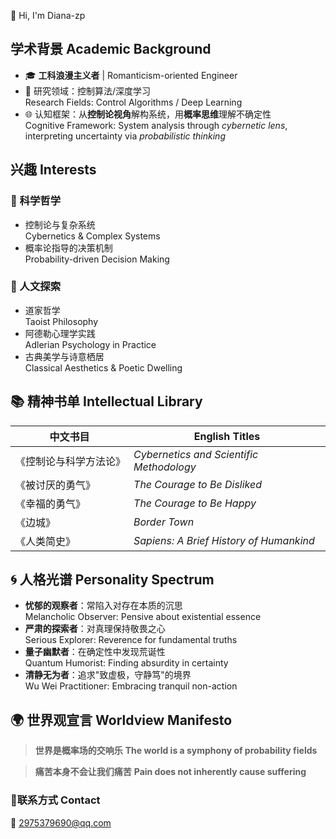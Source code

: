 👋 Hi, I'm Diana-zp 
## 学术背景 Academic Background
- 🎓 **工科浪漫主义者** | Romanticism-oriented Engineer  
- 🧠 研究领域：控制算法/深度学习  
  Research Fields: Control Algorithms / Deep Learning  
- 🌐 认知框架：从**控制论视角**解构系统，用**概率思维**理解不确定性  
  Cognitive Framework: System analysis through _cybernetic lens_, interpreting uncertainty via _probabilistic thinking_

## 兴趣  Interests
### 🧩 科学哲学
- 控制论与复杂系统  
  Cybernetics & Complex Systems
- 概率论指导的决策机制  
  Probability-driven Decision Making

### 🌌 人文探索
- 道家哲学  
  Taoist Philosophy
- 阿德勒心理学实践  
  Adlerian Psychology in Practice
- 古典美学与诗意栖居  
  Classical Aesthetics & Poetic Dwelling

## 📚 精神书单 Intellectual Library
| 中文书目 | English Titles |
|----------|----------------|
| 《控制论与科学方法论》 | _Cybernetics and Scientific Methodology_ |
| 《被讨厌的勇气》 | _The Courage to Be Disliked_ |
| 《幸福的勇气》 | _The Courage to Be Happy_ |
| 《边城》 | _Border Town_ |
| 《人类简史》 | _Sapiens: A Brief History of Humankind_ |

## 🌀 人格光谱 Personality Spectrum
- **忧郁的观察者**：常陷入对存在本质的沉思  
  Melancholic Observer: Pensive about existential essence
- **严肃的探索者**：对真理保持敬畏之心  
  Serious Explorer: Reverence for fundamental truths
- **量子幽默者**：在确定性中发现荒诞性  
  Quantum Humorist: Finding absurdity in certainty
- **清静无为者**：追求"致虚极，守静笃"的境界  
  Wu Wei Practitioner: Embracing tranquil non-action

## 🌍 世界观宣言 Worldview Manifesto
> **世界是概率场的交响乐**
> **The world is a symphony of probability fields** 
  
> **痛苦本身不会让我们痛苦**
> **Pain does not inherently cause suffering**  

### 📮联系方式 Contact
📧  2975379690@qq.com


